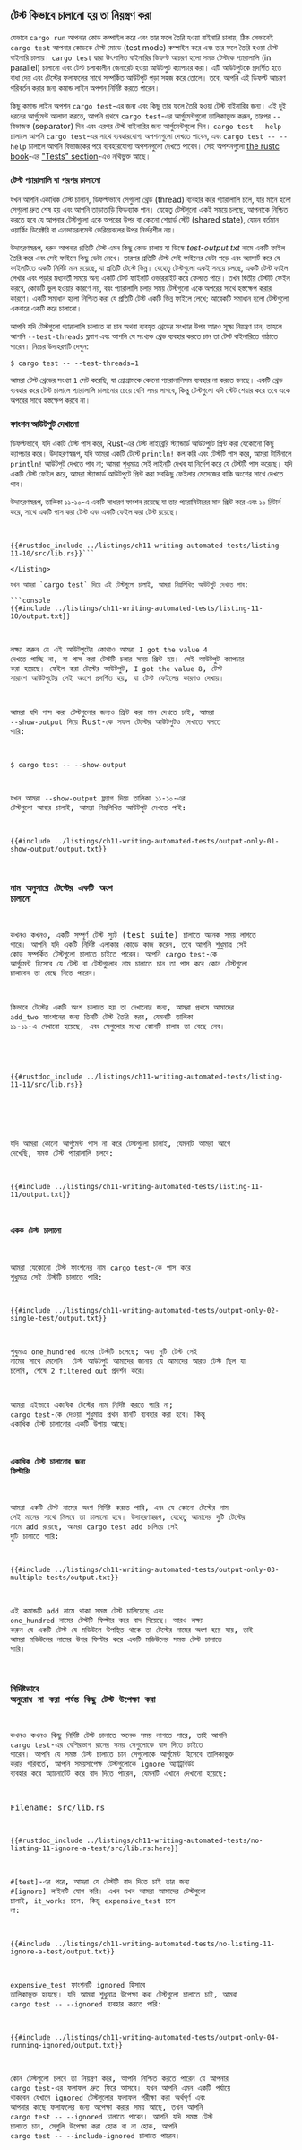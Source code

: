 ## টেস্ট কিভাবে চালানো হয় তা নিয়ন্ত্রণ করা

যেভাবে `cargo run` আপনার কোড কম্পাইল করে এবং তার ফলে তৈরি হওয়া বাইনারি চালায়, ঠিক সেভাবেই `cargo test` আপনার কোডকে টেস্ট মোডে (test mode) কম্পাইল করে এবং তার ফলে তৈরি হওয়া টেস্ট বাইনারি চালায়। `cargo test` দ্বারা উৎপাদিত বাইনারির ডিফল্ট আচরণ হলো সমস্ত টেস্টকে প্যারালালি (in parallel) চালানো এবং টেস্ট চলাকালীন জেনারেট হওয়া আউটপুট ক্যাপচার করা। এটি আউটপুটকে প্রদর্শিত হতে বাধা দেয় এবং টেস্টের ফলাফলের সাথে সম্পর্কিত আউটপুট পড়া সহজ করে তোলে। তবে, আপনি এই ডিফল্ট আচরণ পরিবর্তন করার জন্য কমান্ড লাইন অপশন নির্দিষ্ট করতে পারেন।

কিছু কমান্ড লাইন অপশন `cargo test`-এর জন্য এবং কিছু তার ফলে তৈরি হওয়া টেস্ট বাইনারির জন্য। এই দুই ধরনের আর্গুমেন্ট আলাদা করতে, আপনি প্রথমে `cargo test`-এর আর্গুমেন্টগুলো তালিকাভুক্ত করুন, তারপর `--` বিভাজক (separator) দিন এবং এরপর টেস্ট বাইনারির জন্য আর্গুমেন্টগুলো দিন। `cargo test --help` চালালে আপনি `cargo test`-এর সাথে ব্যবহারযোগ্য অপশনগুলো দেখতে পাবেন, এবং `cargo test -- --help` চালালে আপনি বিভাজকের পরে ব্যবহারযোগ্য অপশনগুলো দেখতে পাবেন। সেই অপশনগুলো [the rustc book][rustc]-এর ["Tests" section][tests]-এও নথিভুক্ত আছে।

[tests]: https://doc.rust-lang.org/rustc/tests/index.html
[rustc]: https://doc.rust-lang.org/rustc/index.html

### টেস্ট প্যারালালি বা পরপর চালানো

যখন আপনি একাধিক টেস্ট চালান, ডিফল্টভাবে সেগুলো থ্রেড (thread) ব্যবহার করে প্যারালালি চলে, যার মানে হলো সেগুলো দ্রুত শেষ হয় এবং আপনি তাড়াতাড়ি ফিডব্যাক পান। যেহেতু টেস্টগুলো একই সময়ে চলছে, আপনাকে নিশ্চিত করতে হবে যে আপনার টেস্টগুলো একে অপরের উপর বা কোনো শেয়ার্ড স্টেট (shared state), যেমন বর্তমান ওয়ার্কিং ডিরেক্টরি বা এনভায়রনমেন্ট ভেরিয়েবলের উপর নির্ভরশীল নয়।

উদাহরণস্বরূপ, ধরুন আপনার প্রতিটি টেস্ট এমন কিছু কোড চালায় যা ডিস্কে _test-output.txt_ নামে একটি ফাইল তৈরি করে এবং সেই ফাইলে কিছু ডেটা লেখে। তারপর প্রতিটি টেস্ট সেই ফাইলের ডেটা পড়ে এবং অ্যাসার্ট করে যে ফাইলটিতে একটি নির্দিষ্ট মান রয়েছে, যা প্রতিটি টেস্টে ভিন্ন। যেহেতু টেস্টগুলো একই সময়ে চলছে, একটি টেস্ট ফাইল লেখার এবং পড়ার মধ্যবর্তী সময়ে অন্য একটি টেস্ট ফাইলটি ওভাররাইট করে ফেলতে পারে। তখন দ্বিতীয় টেস্টটি ফেইল করবে, কোডটি ভুল হওয়ার কারণে নয়, বরং প্যারালালি চলার সময় টেস্টগুলো একে অপরের সাথে হস্তক্ষেপ করার কারণে। একটি সমাধান হলো নিশ্চিত করা যে প্রতিটি টেস্ট একটি ভিন্ন ফাইলে লেখে; আরেকটি সমাধান হলো টেস্টগুলো একবারে একটি করে চালানো।

আপনি যদি টেস্টগুলো প্যারালালি চালাতে না চান অথবা ব্যবহৃত থ্রেডের সংখ্যার উপর আরও সূক্ষ্ম নিয়ন্ত্রণ চান, তাহলে আপনি `--test-threads` ফ্ল্যাগ এবং আপনি যে সংখ্যক থ্রেড ব্যবহার করতে চান তা টেস্ট বাইনারিতে পাঠাতে পারেন। নিচের উদাহরণটি দেখুন:

```console
$ cargo test -- --test-threads=1
```

আমরা টেস্ট থ্রেডের সংখ্যা `1` সেট করেছি, যা প্রোগ্রামকে কোনো প্যারালালিসম ব্যবহার না করতে বলছে। একটি থ্রেড ব্যবহার করে টেস্ট চালালে প্যারালালি চালানোর চেয়ে বেশি সময় লাগবে, কিন্তু টেস্টগুলো যদি স্টেট শেয়ার করে তবে একে অপরের সাথে হস্তক্ষেপ করবে না।

### ফাংশন আউটপুট দেখানো

ডিফল্টভাবে, যদি একটি টেস্ট পাস করে, Rust-এর টেস্ট লাইব্রেরি স্ট্যান্ডার্ড আউটপুটে প্রিন্ট করা যেকোনো কিছু ক্যাপচার করে। উদাহরণস্বরূপ, যদি আমরা একটি টেস্টে `println!` কল করি এবং টেস্টটি পাস করে, আমরা টার্মিনালে `println!` আউটপুট দেখতে পাব না; আমরা শুধুমাত্র সেই লাইনটি দেখব যা নির্দেশ করে যে টেস্টটি পাস করেছে। যদি একটি টেস্ট ফেইল করে, আমরা স্ট্যান্ডার্ড আউটপুটে প্রিন্ট করা সবকিছু ফেইলার মেসেজের বাকি অংশের সাথে দেখতে পাব।

উদাহরণস্বরূপ, তালিকা ১১-১০-এ একটি সাধারণ ফাংশন রয়েছে যা তার প্যারামিটারের মান প্রিন্ট করে এবং ১০ রিটার্ন করে, সাথে একটি পাস করা টেস্ট এবং একটি ফেইল করা টেস্ট রয়েছে।

<Listing number="11-10" file-name="src/lib.rs" caption="`println!` কল করে এমন একটি ফাংশনের জন্য টেস্ট">

```rust,panics,noplayground
{{#rustdoc_include ../listings/ch11-writing-automated-tests/listing-11-10/src/lib.rs}}```

</Listing>

যখন আমরা `cargo test` দিয়ে এই টেস্টগুলো চালাই, আমরা নিম্নলিখিত আউটপুট দেখতে পাব:

```console
{{#include ../listings/ch11-writing-automated-tests/listing-11-10/output.txt}}
```

লক্ষ্য করুন যে এই আউটপুটের কোথাও আমরা `I got the value 4` দেখতে পাচ্ছি না, যা পাস করা টেস্টটি চলার সময় প্রিন্ট হয়। সেই আউটপুট ক্যাপচার করা হয়েছে। ফেইল করা টেস্টের আউটপুট, `I got the value 8`, টেস্ট সারাংশ আউটপুটের সেই অংশে প্রদর্শিত হয়, যা টেস্ট ফেইলের কারণও দেখায়।

আমরা যদি পাস করা টেস্টগুলোর জন্যও প্রিন্ট করা মান দেখতে চাই, আমরা `--show-output` দিয়ে Rust-কে সফল টেস্টের আউটপুটও দেখাতে বলতে পারি:

```console
$ cargo test -- --show-output
```

যখন আমরা `--show-output` ফ্ল্যাগ দিয়ে তালিকা ১১-১০-এর টেস্টগুলো আবার চালাই, আমরা নিম্নলিখিত আউটপুট দেখতে পাই:

```console
{{#include ../listings/ch11-writing-automated-tests/output-only-01-show-output/output.txt}}
```

### নাম অনুসারে টেস্টের একটি অংশ চালানো

কখনও কখনও, একটি সম্পূর্ণ টেস্ট স্যুট (test suite) চালাতে অনেক সময় লাগতে পারে। আপনি যদি একটি নির্দিষ্ট এলাকার কোডে কাজ করেন, তবে আপনি শুধুমাত্র সেই কোড সম্পর্কিত টেস্টগুলো চালাতে চাইতে পারেন। আপনি `cargo test`-কে আর্গুমেন্ট হিসেবে যে টেস্ট বা টেস্টগুলোর নাম চালাতে চান তা পাস করে কোন টেস্টগুলো চালাবেন তা বেছে নিতে পারেন।

কিভাবে টেস্টের একটি অংশ চালাতে হয় তা দেখানোর জন্য, আমরা প্রথমে আমাদের `add_two` ফাংশনের জন্য তিনটি টেস্ট তৈরি করব, যেমনটি তালিকা ১১-১১-এ দেখানো হয়েছে, এবং সেগুলোর মধ্যে কোনটি চালাব তা বেছে নেব।

<Listing number="11-11" file-name="src/lib.rs" caption="তিনটি ভিন্ন নামের তিনটি টেস্ট">

```rust,noplayground
{{#rustdoc_include ../listings/ch11-writing-automated-tests/listing-11-11/src/lib.rs}}
```

</Listing>

যদি আমরা কোনো আর্গুমেন্ট পাস না করে টেস্টগুলো চালাই, যেমনটি আমরা আগে দেখেছি, সমস্ত টেস্ট প্যারালালি চলবে:

```console
{{#include ../listings/ch11-writing-automated-tests/listing-11-11/output.txt}}
```

#### একক টেস্ট চালানো

আমরা যেকোনো টেস্ট ফাংশনের নাম `cargo test`-কে পাস করে শুধুমাত্র সেই টেস্টটি চালাতে পারি:

```console
{{#include ../listings/ch11-writing-automated-tests/output-only-02-single-test/output.txt}}
```

শুধুমাত্র `one_hundred` নামের টেস্টটি চলেছে; অন্য দুটি টেস্ট সেই নামের সাথে মেলেনি। টেস্ট আউটপুট আমাদের জানায় যে আমাদের আরও টেস্ট ছিল যা চলেনি, শেষে `2 filtered out` প্রদর্শন করে।

আমরা এইভাবে একাধিক টেস্টের নাম নির্দিষ্ট করতে পারি না; `cargo test`-কে দেওয়া শুধুমাত্র প্রথম মানটি ব্যবহার করা হবে। কিন্তু একাধিক টেস্ট চালানোর একটি উপায় আছে।

#### একাধিক টেস্ট চালানোর জন্য ফিল্টারিং

আমরা একটি টেস্ট নামের অংশ নির্দিষ্ট করতে পারি, এবং যে কোনো টেস্টের নাম সেই মানের সাথে মিলবে তা চালানো হবে। উদাহরণস্বরূপ, যেহেতু আমাদের দুটি টেস্টের নামে `add` রয়েছে, আমরা `cargo test add` চালিয়ে সেই দুটি চালাতে পারি:

```console
{{#include ../listings/ch11-writing-automated-tests/output-only-03-multiple-tests/output.txt}}
```

এই কমান্ডটি `add` নামে থাকা সমস্ত টেস্ট চালিয়েছে এবং `one_hundred` নামের টেস্টটি ফিল্টার করে বাদ দিয়েছে। আরও লক্ষ্য করুন যে একটি টেস্ট যে মডিউলে উপস্থিত থাকে তা টেস্টের নামের অংশ হয়ে যায়, তাই আমরা মডিউলের নামের উপর ফিল্টার করে একটি মডিউলের সমস্ত টেস্ট চালাতে পারি।

### নির্দিষ্টভাবে অনুরোধ না করা পর্যন্ত কিছু টেস্ট উপেক্ষা করা

কখনও কখনও কিছু নির্দিষ্ট টেস্ট চালাতে অনেক সময় লাগতে পারে, তাই আপনি `cargo test`-এর বেশিরভাগ রানের সময় সেগুলোকে বাদ দিতে চাইতে পারেন। আপনি যে সমস্ত টেস্ট চালাতে চান সেগুলোকে আর্গুমেন্ট হিসেবে তালিকাভুক্ত করার পরিবর্তে, আপনি সময়সাপেক্ষ টেস্টগুলোকে `ignore` অ্যাট্রিবিউট ব্যবহার করে অ্যানোটেট করে বাদ দিতে পারেন, যেমনটি এখানে দেখানো হয়েছে:

<span class="filename">Filename: src/lib.rs</span>

```rust,noplayground
{{#rustdoc_include ../listings/ch11-writing-automated-tests/no-listing-11-ignore-a-test/src/lib.rs:here}}
```

`#[test]`-এর পরে, আমরা যে টেস্টটি বাদ দিতে চাই তার জন্য `#[ignore]` লাইনটি যোগ করি। এখন যখন আমরা আমাদের টেস্টগুলো চালাই, `it_works` চলে, কিন্তু `expensive_test` চলে না:

```console
{{#include ../listings/ch11-writing-automated-tests/no-listing-11-ignore-a-test/output.txt}}
```

`expensive_test` ফাংশনটি `ignored` হিসাবে তালিকাভুক্ত হয়েছে। যদি আমরা শুধুমাত্র উপেক্ষা করা টেস্টগুলো চালাতে চাই, আমরা `cargo test -- --ignored` ব্যবহার করতে পারি:

```console
{{#include ../listings/ch11-writing-automated-tests/output-only-04-running-ignored/output.txt}}
```

কোন টেস্টগুলো চলবে তা নিয়ন্ত্রণ করে, আপনি নিশ্চিত করতে পারেন যে আপনার `cargo test`-এর ফলাফল দ্রুত ফিরে আসবে। যখন আপনি এমন একটি পর্যায়ে থাকবেন যেখানে `ignored` টেস্টগুলোর ফলাফল পরীক্ষা করা অর্থপূর্ণ এবং আপনার কাছে ফলাফলের জন্য অপেক্ষা করার সময় আছে, তখন আপনি `cargo test -- --ignored` চালাতে পারেন। আপনি যদি সমস্ত টেস্ট চালাতে চান, সেগুলি উপেক্ষা করা হোক বা না হোক, আপনি `cargo test -- --include-ignored` চালাতে পারেন।